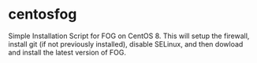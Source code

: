 # centosfog
Simple Installation Script for FOG on CentOS 8. This will setup the firewall, install git (if not previously installed), disable SELinux, and then dowload and install the latest version of FOG.
